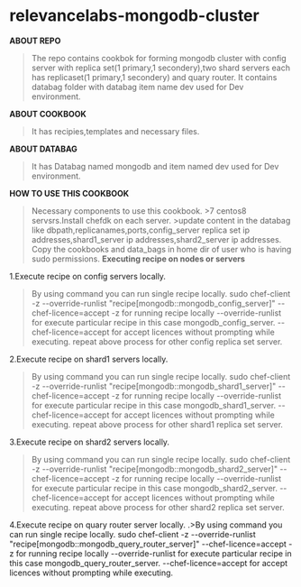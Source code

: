 # relevancelabs-mongodb-cluster
**ABOUT REPO**
>The repo contains cookbok for forming mongodb cluster with config server with replica set(1 primary,1 secondery),two shard servers each has replicaset(1 primary,1 secondery) and quary router.
>It contains databag folder with databag item name dev used for Dev environment.

**ABOUT COOKBOOK**
>It has recipies,templates and necessary files.


**ABOUT DATABAG**
>It has Databag named mongodb and item named dev used for Dev environment.

**HOW TO USE THIS COOKBOOK**
>Necessary components to use this cookbook.
    >7 centos8 servsrs.Install chefdk on each server.
    >update content in the databag like dbpath,replicanames,ports,config_server replica set ip addresses,shard1_server ip addresses,shard2_server ip addresses.
>Copy the cookbooks and data_bags in home dir of user who is having sudo permissions.
**Executing recipe on nodes or servers**

1.Execute recipe on config servers locally.
>By using command you can run single recipe locally.
  sudo chef-client -z --override-runlist "recipe[mongodb::mongodb_config_server]" --chef-licence=accept 
  -z for running recipe locally
  --override-runlist for execute particular recipe in this case mongodb_config_server.
  --chef-licence=accept for accept licences without prompting while executing.
>repeat above process for other config replica set server.

2.Execute recipe on shard1 servers locally.
>By using command you can run single recipe locally.
  sudo chef-client -z --override-runlist "recipe[mongodb::mongodb_shard1_server]" --chef-licence=accept 
  -z for running recipe locally
  --override-runlist for execute particular recipe in this case mongodb_shard1_server.
  --chef-licence=accept for accept licences without prompting while executing.
>repeat above process for other shard1 replica set server.

3.Execute recipe on shard2 servers locally.
>By using command you can run single recipe locally.
  sudo chef-client -z --override-runlist "recipe[mongodb::mongodb_shard2_server]" --chef-licence=accept 
  -z for running recipe locally
  --override-runlist for execute particular recipe in this case mongodb_shard2_server.
  --chef-licence=accept for accept licences without prompting while executing.
>repeat above process for other shard2 replica set server.

4.Execute recipe on quary router server locally.
.>By using command you can run single recipe locally.
  sudo chef-client -z --override-runlist "recipe[mongodb::mongodb_query_router_server]" --chef-licence=accept 
  -z for running recipe locally
  --override-runlist for execute particular recipe in this case mongodb_query_router_server.
  --chef-licence=accept for accept licences without prompting while executing.
 
